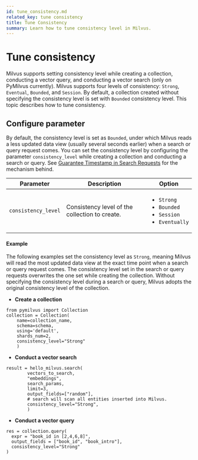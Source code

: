 ```yaml
---
id: tune_consistency.md
related_key: tune consistency
title: Tune Consistency
summary: Learn how to tune consistency level in Milvus.
---
```


# Tune consistency

Milvus supports setting consistency level while creating a collection, conducting a vector query, and conducting a vector search (only on PyMilvus currently). Milvus supports four levels of consistency: `Strong`, `Eventual`, `Bounded`, and `Session`. By default, a collection created without specifying the consistency level is set with `Bounded` consistency level. This topic describes how to tune consistency.

## Configure parameter
By default, the consistency level is set as `Bounded`, under which Milvus reads a less updated data view (usually several seconds earlier) when a search or query request comes. You can set the consistency level by configuring the parameter `consistency_level` while creating a collection and conducting a search or query. See [Guarantee Timestamp in Search Requests](https://github.com/milvus-io/milvus/blob/master/docs/developer_guides/how-guarantee-ts-works.md) for the mechanism behind.

<table class="language-python">
        <thead>
        <tr>
            <th>Parameter</th>
            <th>Description</th>
            <th>Option</th>
        </tr>
        </thead>
        <tbody>
        <tr>
            <td><code>consistency_level</code></td>
            <td>Consistency level of the collection to create.</td>
            <td>
                <ul>
                    <li><code>Strong</code></li>
                    <li><code>Bounded</code></li>
                    <li><code>Session</code></li>
                    <li><code>Eventually</code></li>
                </ul>
            </td>
        </tr>
    </tbody>
</table>

#### Example

The following examples set the consistency level as `Strong`, meaning Milvus will read the most updated data view at the exact time point when a search or query request comes. The consistency level set in the search or query requests overwrites the one set while creating the collection.  Without specifying the consistency level during a search or query, Milvus adopts the original consistency level of the collection.

- **Create a collection**

```
from pymilvus import Collection
collection = Collection(
    name=collection_name, 
    schema=schema, 
    using='default', 
    shards_num=2,
    consistency_level="Strong"
    )
```

- **Conduct a vector search**

```
result = hello_milvus.search(
        vectors_to_search,
        "embeddings",
        search_params,
        limit=3,
        output_fields=["random"],
        # search will scan all entities inserted into Milvus.
        consistency_level="Strong",
        )
```

- **Conduct a vector query**    

```
res = collection.query(
  expr = "book_id in [2,4,6,8]", 
  output_fields = ["book_id", "book_intro"],
  consistency_level="Strong"
)
```


